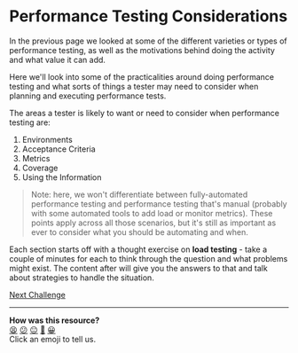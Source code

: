 # Performance Testing Considerations

In the previous page we looked at some of the different varieties or types of
performance testing, as well as the motivations behind doing the activity and
what value it can add.

Here we'll look into some of the practicalities around doing performance testing
and what sorts of things a tester may need to consider when planning and
executing performance tests.

The areas a tester is likely to want or need to consider when performance
testing are:

1. Environments
2. Acceptance Criteria
3. Metrics
4. Coverage
5. Using the Information

> Note: here, we won't differentiate between fully-automated performance testing
> and performance testing that's manual (probably with some automated tools to
> add load or monitor metrics). These points apply across all those scenarios,
> but it's still as important as ever to consider what you should be automating
> and when.

Each section starts off with a thought exercise on **load testing** - take a
couple of minutes for each to think through the question and what problems might
exist. The content after will give you the answers to that and talk about
strategies to handle the situation.

[Next Challenge](03_environments.md)

<!-- BEGIN GENERATED SECTION DO NOT EDIT -->

---

**How was this resource?**  
[😫](https://airtable.com/shrUJ3t7KLMqVRFKR?prefill_Repository=makersacademy%2Fextending-testing&prefill_File=phase7%2F02_considerations.md&prefill_Sentiment=😫) [😕](https://airtable.com/shrUJ3t7KLMqVRFKR?prefill_Repository=makersacademy%2Fextending-testing&prefill_File=phase7%2F02_considerations.md&prefill_Sentiment=😕) [😐](https://airtable.com/shrUJ3t7KLMqVRFKR?prefill_Repository=makersacademy%2Fextending-testing&prefill_File=phase7%2F02_considerations.md&prefill_Sentiment=😐) [🙂](https://airtable.com/shrUJ3t7KLMqVRFKR?prefill_Repository=makersacademy%2Fextending-testing&prefill_File=phase7%2F02_considerations.md&prefill_Sentiment=🙂) [😀](https://airtable.com/shrUJ3t7KLMqVRFKR?prefill_Repository=makersacademy%2Fextending-testing&prefill_File=phase7%2F02_considerations.md&prefill_Sentiment=😀)  
Click an emoji to tell us.

<!-- END GENERATED SECTION DO NOT EDIT -->
